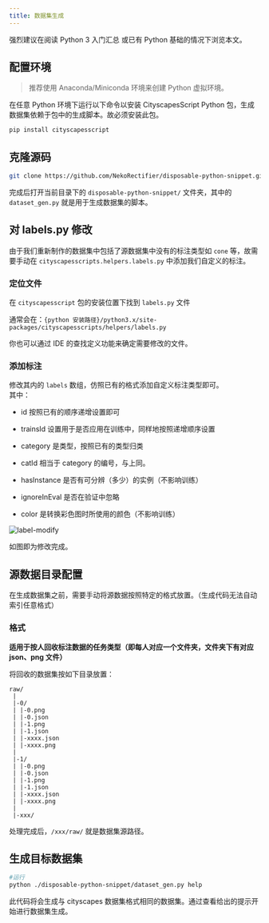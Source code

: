 ```yaml
---
title: 数据集生成
---
```


强烈建议在阅读 Python 3 入门汇总 或已有 Python 基础的情况下浏览本文。

## 配置环境

> 推荐使用 Anaconda/Miniconda 环境来创建 Python 虚拟环境。

在任意 Python 环境下运行以下命令以安装 CityscapesScript Python 包，生成数据集依赖于包中的生成脚本。故必须安装此包。

```bash
pip install cityscapesscript
```

## 克隆源码

```bash
git clone https://github.com/NekoRectifier/disposable-python-snippet.git
```

完成后打开当前目录下的 `disposable-python-snippet/` 文件夹，其中的 `dataset_gen.py` 就是用于生成数据集的脚本。

## 对 labels.py 修改

由于我们重新制作的数据集中包括了源数据集中没有的标注类型如 `cone` 等，故需要手动在 `cityscapesscripts.helpers.labels.py` 中添加我们自定义的标注。

### 定位文件

在 `cityscapesscript` 包的安装位置下找到 `labels.py` 文件  

通常会在：`{python 安装路径}/python3.x/site-packages/cityscapesscripts/helpers/labels.py`

你也可以通过 IDE 的查找定义功能来确定需要修改的文件。

### 添加标注

修改其内的 `labels` 数组，仿照已有的格式添加自定义标注类型即可。  
其中：

- id 按照已有的顺序递增设置即可

- trainsId 设置用于是否应用在训练中，同样地按照递增顺序设置

- category 是类型，按照已有的类型归类

- catId 相当于 category 的编号，与上同。

- hasInstance 是否有可分辨（多少）的实例（不影响训练）

- ignoreInEval 是否在验证中忽略

- color 是转换彩色图时所使用的颜色（不影响训练）

![label-modify](/./../../../../assets/images/dataset-generating/label-modify.png)

如图即为修改完成。

## 源数据目录配置

在生成数据集之前，需要手动将源数据按照特定的格式放置。（生成代码无法自动索引任意格式）

### 格式

**适用于按人回收标注数据的任务类型（即每人对应一个文件夹，文件夹下有对应 json、png 文件）**

将回收的数据集按如下目录放置：

```text
raw/
 |
 |-0/
 | |-0.png
 | |-0.json
 | |-1.png
 | |-1.json
 | |-xxxx.json
 | |-xxxx.png
 | 
 |-1/
 | |-0.png
 | |-0.json
 | |-1.png
 | |-1.json
 | |-xxxx.json
 | |-xxxx.png
 |
 |-xxx/
```

处理完成后，`/xxx/raw/` 就是数据集源路径。

## 生成目标数据集

```bash
#运行
python ./disposable-python-snippet/dataset_gen.py help
```

此代码将会生成与 cityscapes 数据集格式相同的数据集。通过查看给出的提示开始进行数据集生成。
